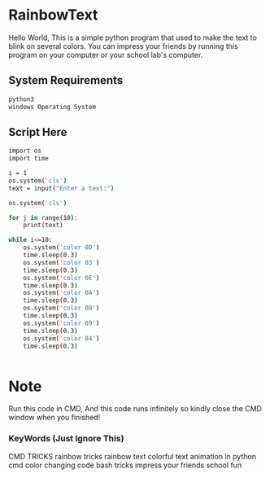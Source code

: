 # RainbowText
Hello World, This is a simple python program that used to make the text to blink on several colors. You can impress your friends by running this program on your computer or your school lab's computer.

## System Requirements
```bash
python3
windows Operating System
```
## Script Here
```bash
import os
import time

i = 1
os.system('cls')
text = input("Enter a text:")

os.system('cls')

for j in range(10):
    print(text)

while i<=10:
    os.system('color 0D')
    time.sleep(0.3)
    os.system('color 03')
    time.sleep(0.3)
    os.system('color 0E')
    time.sleep(0.3)
    os.system('color 0A')
    time.sleep(0.3)
    os.system('color 08')
    time.sleep(0.3)
    os.system('color 09')
    time.sleep(0.3)
    os.system('color 04')
    time.sleep(0.3)
    
```

# Note
Run this code in CMD, And this code runs infinitely so kindly close the CMD window when you finished!

### KeyWords (Just Ignore This)
CMD TRICKS
rainbow tricks
rainbow text
colorful text animation in python
cmd color changing code
bash tricks
impress your friends
school fun
